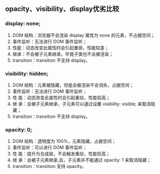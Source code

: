 ## opacity、visibility、display优劣比较

### display: none;
1. DOM 结构：浏览器不会渲染 display 属性为 none 的元素，不占据空间；
2. 事件监听：无法进行 DOM 事件监听；
3. 性能：动态改变此属性时会引起重排，性能较差；
4. 继承：不会被子元素继承，毕竟子类也不会被渲染；
5. transition：transition 不支持 display。
   
### visibility: hidden;
1. DOM 结构：元素被隐藏，但是会被渲染不会消失，占据空间；
2. 事件监听：无法进行 DOM 事件监听；
3. 性 能：动态改变此属性时会引起重绘，性能较高；
4. 继 承：会被子元素继承，子元素可以通过设置 visibility: visible; 来取消隐藏；
5. transition：transition 不支持 display。
   
### opacity: 0;
1. DOM 结构：透明度为 100%，元素隐藏，占据空间；
2. 事件监听：可以进行 DOM 事件监听；
3. 性 能：提升为合成层，不会触发重绘，性能较高；
4. 继 承：会被子元素继承,且，子元素并不能通过 opacity: 1 来取消隐藏；
5. transition：transition 支持 opacity。